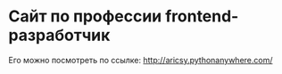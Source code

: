 # Сайт по профессии frontend-разработчик


Его можно посмотреть по ссылке: http://aricsy.pythonanywhere.com/
